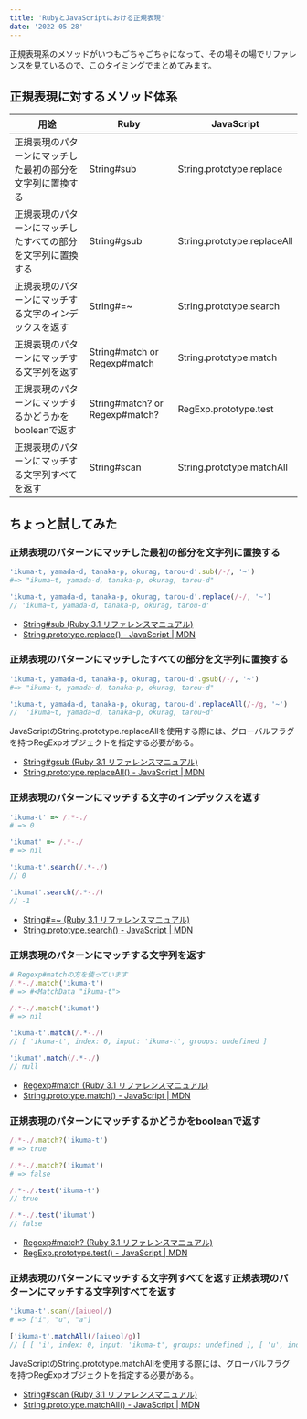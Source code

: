 ```yaml
---
title: 'RubyとJavaScriptにおける正規表現'
date: '2022-05-28'
---
```


正規表現系のメソッドがいつもごちゃごちゃになって、その場その場でリファレンスを見ているので、このタイミングでまとめてみます。

## 正規表現に対するメソッド体系

| 用途                             | Ruby                           | JavaScript                  |
|--------------------------------|--------------------------------|-----------------------------|
| 正規表現のパターンにマッチした最初の部分を文字列に置換する  | String#sub                     | String.prototype.replace    |
| 正規表現のパターンにマッチしたすべての部分を文字列に置換する | String#gsub                    | String.prototype.replaceAll |
| 正規表現のパターンにマッチする文字のインデックスを返す    | String#=~                      | String.prototype.search     |
| 正規表現のパターンにマッチする文字列を返す          | String#match or Regexp#match   | String.prototype.match      |
| 正規表現のパターンにマッチするかどうかをbooleanで返す | String#match? or Regexp#match? | RegExp.prototype.test       | 
| 正規表現のパターンにマッチする文字列すべてを返す       | String#scan                    | String.prototype.matchAll   |

## ちょっと試してみた
### 正規表現のパターンにマッチした最初の部分を文字列に置換する

```ruby
'ikuma-t, yamada-d, tanaka-p, okurag, tarou-d'.sub(/-/, '~') 
#=> "ikuma~t, yamada-d, tanaka-p, okurag, tarou-d"
```

```javascript
'ikuma-t, yamada-d, tanaka-p, okurag, tarou-d'.replace(/-/, '~') 
// 'ikuma~t, yamada-d, tanaka-p, okurag, tarou-d'
```

- [String\#sub \(Ruby 3\.1 リファレンスマニュアル\)](https://docs.ruby-lang.org/ja/latest/method/String/i/sub.html)
- [String\.prototype\.replace\(\) \- JavaScript \| MDN](https://developer.mozilla.org/ja/docs/Web/JavaScript/Reference/Global_Objects/String/replace)

### 正規表現のパターンにマッチしたすべての部分を文字列に置換する

```ruby
'ikuma-t, yamada-d, tanaka-p, okurag, tarou-d'.gsub(/-/, '~') 
#=> "ikuma~t, yamada~d, tanaka~p, okurag, tarou~d"
```

```javascript
'ikuma-t, yamada-d, tanaka-p, okurag, tarou-d'.replaceAll(/-/g, '~') 
//  'ikuma~t, yamada~d, tanaka~p, okurag, tarou~d'
```

JavaScriptのString.prototype.replaceAllを使用する際には、グローバルフラグを持つRegExpオブジェクトを指定する必要がある。

- [String\#gsub \(Ruby 3\.1 リファレンスマニュアル\)](https://docs.ruby-lang.org/ja/latest/method/String/i/gsub.html)
- [String\.prototype\.replaceAll\(\) \- JavaScript \| MDN](https://developer.mozilla.org/ja/docs/Web/JavaScript/Reference/Global_Objects/String/replaceAll)

### 正規表現のパターンにマッチする文字のインデックスを返す

```ruby
'ikuma-t' =~ /.*-./ 
# => 0

'ikumat' =~ /.*-./  
# => nil
```

```javascript
'ikuma-t'.search(/.*-./)  
// 0

'ikumat'.search(/.*-./) 
// -1
```

- [String\#=~ \(Ruby 3\.1 リファレンスマニュアル\)](https://docs.ruby-lang.org/ja/latest/method/String/i/=3d=7e.html)
- [String\.prototype\.search\(\) \- JavaScript \| MDN](https://developer.mozilla.org/ja/docs/Web/JavaScript/Reference/Global_Objects/String/search)

### 正規表現のパターンにマッチする文字列を返す 

```ruby
# Regexp#matchの方を使っています
/.*-./.match('ikuma-t') 
# => #<MatchData "ikuma-t">

/.*-./.match('ikumat')  
# => nil
```

```javascript
'ikuma-t'.match(/.*-./) 
// [ 'ikuma-t', index: 0, input: 'ikuma-t', groups: undefined ]

'ikumat'.match(/.*-./) 
// null
```

- [Regexp\#match \(Ruby 3\.1 リファレンスマニュアル\)](https://docs.ruby-lang.org/ja/latest/method/Regexp/i/match.html)
- [String\.prototype\.match\(\) \- JavaScript \| MDN](https://developer.mozilla.org/ja/docs/Web/JavaScript/Reference/Global_Objects/String/match)

### 正規表現のパターンにマッチするかどうかをbooleanで返す 


```ruby
/.*-./.match?('ikuma-t') 
# => true

/.*-./.match?('ikumat')  
# => false
```

```javascript
/.*-./.test('ikuma-t') 
// true 

/.*-./.test('ikumat')  
// false
```

- [Regexp\#match? \(Ruby 3\.1 リファレンスマニュアル\)](https://docs.ruby-lang.org/ja/latest/method/Regexp/i/match=3f.html)
- [RegExp\.prototype\.test\(\) \- JavaScript \| MDN](https://developer.mozilla.org/ja/docs/Web/JavaScript/Reference/Global_Objects/RegExp/test)

### 正規表現のパターンにマッチする文字列すべてを返す正規表現のパターンにマッチする文字列すべてを返す

```ruby
'ikuma-t'.scan(/[aiueo]/) 
# => ["i", "u", "a"]
```

```javascript
['ikuma-t'.matchAll(/[aiueo]/g)] 
// [ [ 'i', index: 0, input: 'ikuma-t', groups: undefined ], [ 'u', index: 2, input: 'ikuma-t', groups: undefined ], [ 'a', index: 4, input: 'ikuma-t', groups: undefined ] ]
```

JavaScriptのString.prototype.matchAllを使用する際には、グローバルフラグを持つRegExpオブジェクトを指定する必要がある。

- [String\#scan \(Ruby 3\.1 リファレンスマニュアル\)](https://docs.ruby-lang.org/ja/latest/method/String/i/scan.html)
- [String\.prototype\.matchAll\(\) \- JavaScript \| MDN](https://developer.mozilla.org/ja/docs/Web/JavaScript/Reference/Global_Objects/String/matchAll)
